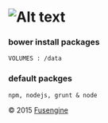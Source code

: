 ![Alt text](http://fusengine.ch/img/bower.svg)
==============================================

### bower install packages

```
VOLUMES : /data
```

### default packges

```
npm, nodejs, grunt & node
```

&copy; 2015 [Fusengine](http://fusengine.com)
